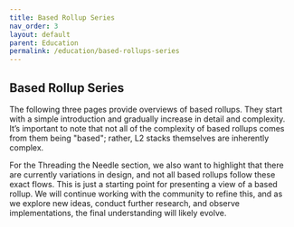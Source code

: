 ```yaml
---
title: Based Rollup Series
nav_order: 3
layout: default
parent: Education
permalink: /education/based-rollups-series
---
```


## Based Rollup Series
The following three pages provide overviews of based rollups. They start with a simple introduction and gradually increase in detail and complexity. It’s important to note that not all of the complexity of based rollups comes from them being "based"; rather, L2 stacks themselves are inherently complex.

For the Threading the Needle section, we also want to highlight that there are currently variations in design, and not all based rollups follow these exact flows. This is just a starting point for presenting a view of a based rollup. We will continue working with the community to refine this, and as we explore new ideas, conduct further research, and observe implementations, the final understanding will likely evolve.
